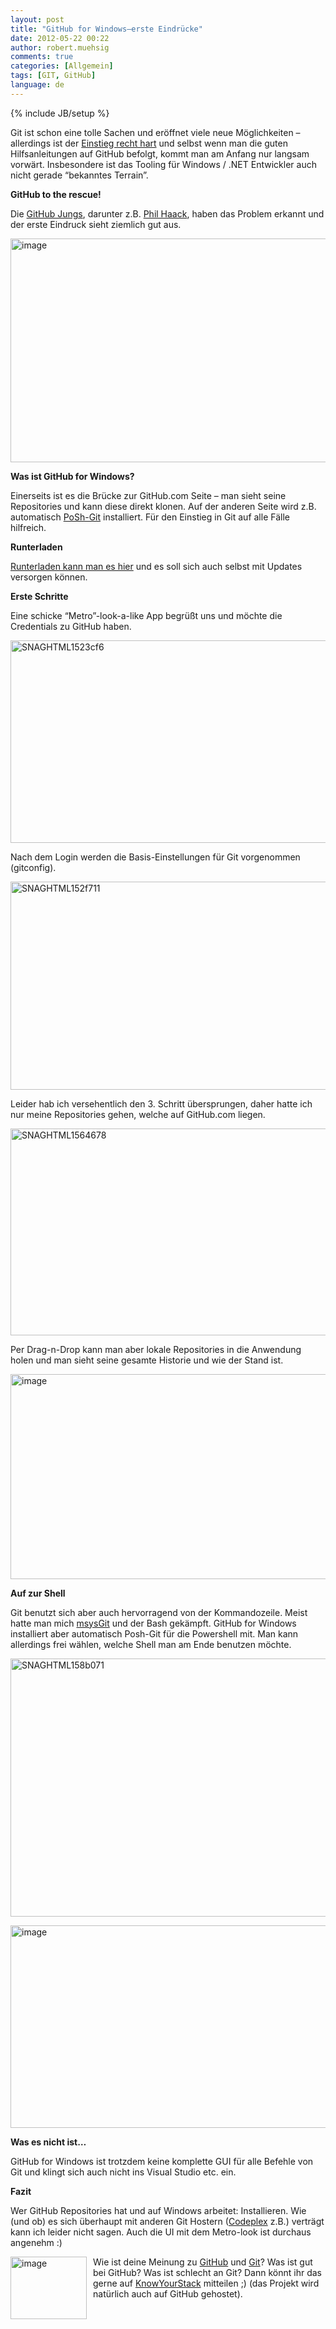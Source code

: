 ```yaml
---
layout: post
title: "GitHub for Windows–erste Eindrücke"
date: 2012-05-22 00:22
author: robert.muehsig
comments: true
categories: [Allgemein]
tags: [GIT, GitHub]
language: de
---
```

{% include JB/setup %}
<p>Git ist schon eine tolle Sachen und eröffnet viele neue Möglichkeiten – allerdings ist der <a href="{{BASE_PATH}}/2011/08/05/einstieg-in-git-fr-net-entwickler/">Einstieg recht hart</a> und selbst wenn man die guten Hilfsanleitungen auf GitHub befolgt, kommt man am Anfang nur langsam vorwärt. Insbesondere ist das Tooling für Windows / .NET Entwickler auch nicht gerade “bekanntes Terrain”. </p> <p><strong>GitHub to the rescue!</strong></p> <p>Die <a href="https://github.com/blog/1127-github-for-windows">GitHub Jungs</a>, darunter z.B. <a href="http://haacked.com/archive/2012/05/21/introducing-github-for-windows.aspx">Phil Haack</a>, haben das Problem erkannt und der erste Eindruck sieht ziemlich gut aus.</p> <p><a href="http://windows.github.com/"><img style="background-image: none; border-right-width: 0px; padding-left: 0px; padding-right: 0px; display: inline; border-top-width: 0px; border-bottom-width: 0px; border-left-width: 0px; padding-top: 0px" title="image" border="0" alt="image" src="{{BASE_PATH}}/assets/wp-images-de/image1551.png" width="606" height="358"></a></p> <p><strong>Was ist GitHub for Windows?</strong></p> <p>Einerseits ist es die Brücke zur GitHub.com Seite – man sieht seine Repositories und kann diese direkt klonen. Auf der anderen Seite wird z.B. automatisch <a href="http://haacked.com/archive/2011/12/13/better-git-with-powershell.aspx">PoSh-Git</a> installiert. Für den Einstieg in Git auf alle Fälle hilfreich. </p> <p><strong>Runterladen</strong></p> <p><a href="http://windows.github.com/">Runterladen kann man es hier</a> und es soll sich auch selbst mit Updates versorgen können.</p> <p><strong>Erste Schritte</strong></p> <p>Eine schicke “Metro”-look-a-like App begrüßt uns und möchte die Credentials zu GitHub haben. </p> <p><a href="{{BASE_PATH}}/assets/wp-images-de/SNAGHTML1523cf6.png"><img style="background-image: none; border-right-width: 0px; padding-left: 0px; padding-right: 0px; display: inline; border-top-width: 0px; border-bottom-width: 0px; border-left-width: 0px; padding-top: 0px" title="SNAGHTML1523cf6" border="0" alt="SNAGHTML1523cf6" src="{{BASE_PATH}}/assets/wp-images-de/SNAGHTML1523cf6_thumb.png" width="565" height="324"></a></p> <p>Nach dem Login werden die Basis-Einstellungen für Git vorgenommen (gitconfig).</p> <p><a href="{{BASE_PATH}}/assets/wp-images-de/SNAGHTML152f7111.png"><img style="background-image: none; border-bottom: 0px; border-left: 0px; padding-left: 0px; padding-right: 0px; display: inline; border-top: 0px; border-right: 0px; padding-top: 0px" title="SNAGHTML152f711" border="0" alt="SNAGHTML152f711" src="{{BASE_PATH}}/assets/wp-images-de/SNAGHTML152f711_thumb1.png" width="573" height="333"></a></p> <p>Leider hab ich versehentlich den 3. Schritt übersprungen, daher hatte ich nur meine Repositories gehen, welche auf GitHub.com liegen.</p> <p><a href="{{BASE_PATH}}/assets/wp-images-de/SNAGHTML15646781.png"><img style="background-image: none; border-bottom: 0px; border-left: 0px; padding-left: 0px; padding-right: 0px; display: inline; border-top: 0px; border-right: 0px; padding-top: 0px" title="SNAGHTML1564678" border="0" alt="SNAGHTML1564678" src="{{BASE_PATH}}/assets/wp-images-de/SNAGHTML1564678_thumb1.png" width="570" height="331"></a></p> <p>Per Drag-n-Drop kann man aber lokale Repositories in die Anwendung holen und man sieht seine gesamte Historie und wie der Stand ist.</p> <p><a href="{{BASE_PATH}}/assets/wp-images-de/image1555.png"><img style="background-image: none; border-bottom: 0px; border-left: 0px; padding-left: 0px; padding-right: 0px; display: inline; border-top: 0px; border-right: 0px; padding-top: 0px" title="image" border="0" alt="image" src="{{BASE_PATH}}/assets/wp-images-de/image_thumb716.png" width="565" height="328"></a></p> <p><strong>Auf zur Shell</strong></p> <p>Git benutzt sich aber auch hervorragend von der Kommandozeile. Meist hatte man mich <a href="http://code.google.com/p/msysgit/">msysGit</a> und der Bash gekämpft. GitHub for Windows installiert aber automatisch Posh-Git für die Powershell mit. Man kann allerdings frei wählen, welche Shell man am Ende benutzen möchte.</p> <p><a href="{{BASE_PATH}}/assets/wp-images-de/SNAGHTML158b071.png"><img style="background-image: none; border-right-width: 0px; padding-left: 0px; padding-right: 0px; display: inline; border-top-width: 0px; border-bottom-width: 0px; border-left-width: 0px; padding-top: 0px" title="SNAGHTML158b071" border="0" alt="SNAGHTML158b071" src="{{BASE_PATH}}/assets/wp-images-de/SNAGHTML158b071_thumb.png" width="559" height="413"></a></p> <p><a href="{{BASE_PATH}}/assets/wp-images-de/image4100.png"><img style="background-image: none; border-bottom: 0px; border-left: 0px; padding-left: 0px; padding-right: 0px; display: inline; border-top: 0px; border-right: 0px; padding-top: 0px" title="image" border="0" alt="image" src="{{BASE_PATH}}/assets/wp-images-de/image4_thumb.png" width="564" height="324"></a></p> <p><strong>Was es nicht ist…</strong></p> <p>GitHub for Windows ist trotzdem keine komplette GUI für alle Befehle von Git und klingt sich auch nicht ins Visual Studio etc. ein. </p> <p><strong>Fazit</strong></p> <p>Wer GitHub Repositories hat und auf Windows arbeitet: Installieren. Wie (und ob) es sich überhaupt mit anderen Git Hostern (<a href="{{BASE_PATH}}/2012/03/30/codeplex-wird-modernisiert/">Codeplex</a> z.B.) verträgt kann ich leider nicht sagen. Auch die UI mit dem Metro-look ist durchaus angenehm :)</p> <p><a href="{{BASE_PATH}}/assets/wp-images-de/image1554.png"><img style="background-image: none; border-right-width: 0px; margin: 0px 10px 0px 0px; padding-left: 0px; padding-right: 0px; display: inline; float: left; border-top-width: 0px; border-bottom-width: 0px; border-left-width: 0px; padding-top: 0px" title="image" border="0" alt="image" align="left" src="{{BASE_PATH}}/assets/wp-images-de/image_thumb715.png" width="122" height="100"></a></p> <p>Wie ist deine Meinung zu <a href="http://www.knowyourstack.com/what-is/github">GitHub</a> und <a href="http://www.knowyourstack.com/what-is/git">Git</a>? Was ist gut bei GitHub? Was ist schlecht an Git? Dann könnt ihr das gerne auf <a href="http://www.knowyourstack.com/">KnowYourStack</a> mitteilen ;) (das Projekt wird natürlich auch auf GitHub gehostet). </p>
